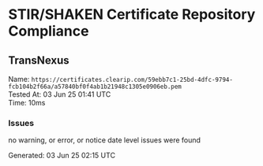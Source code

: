 # STIR/SHAKEN Certificate Repository Compliance

## TransNexus

Name: `https://certificates.clearip.com/59ebb7c1-25bd-4dfc-9794-fcb104b2f66a/a57840bf0f4ab1b21948c1305e0906eb.pem`\
Tested At: 03 Jun 25 01:41 UTC\
Time: 10ms

### Issues

no warning, or error, or notice date level issues were found

Generated: 03 Jun 25 02:15 UTC